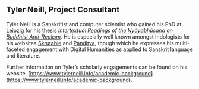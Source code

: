 ## Tyler Neill, Project Consultant

Tyler Neill is a Sanskritist and computer scientist who gained his PhD at Leipzig for his thesis *[Intertextual Readings of the Nyāyabhūṣaṇa on Buddhist Anti-Realism](https://ul.qucosa.de/landing-page/?tx_dlf[id]=https%3A%2F%2Ful.qucosa.de%2Fapi%2Fqucosa%253A82629%2Fmets)*.  He is especially well known amongst Indologists for his websites [Skrutable](https://skrutable.info/) and [Panditya](https://www.tylerneill.info/blog-kalpataru-diaries/panditya), though which he expresses his multi-faceted engagement with Digital Humanities as applied to Sanskrit language and literature.

Further information on Tyler’s scholarly engagements can be found on his website, [https://www.tylerneill.info/academic-background](https://www.tylerneill.info/academic-background).
